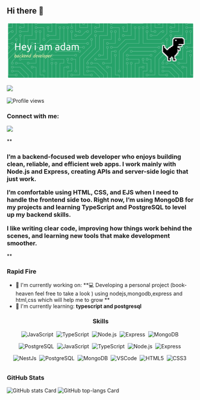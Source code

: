 ## Hi there 👋
![Header](./github-header-banner.png)

![](https://images-wixmp-ed30a86b8c4ca887773594c2.wixmp.com/f/c83c004e-1370-4756-88e5-4071de797088/dgdq8br-09cc7ad6-a021-47a5-b0e0-917b12b0f7a7.gif?token=eyJ0eXAiOiJKV1QiLCJhbGciOiJIUzI1NiJ9.eyJzdWIiOiJ1cm46YXBwOjdlMGQxODg5ODIyNjQzNzNhNWYwZDQxNWVhMGQyNmUwIiwiaXNzIjoidXJuOmFwcDo3ZTBkMTg4OTgyMjY0MzczYTVmMGQ0MTVlYTBkMjZlMCIsIm9iaiI6W1t7InBhdGgiOiJcL2ZcL2M4M2MwMDRlLTEzNzAtNDc1Ni04OGU1LTQwNzFkZTc5NzA4OFwvZGdkcThici0wOWNjN2FkNi1hMDIxLTQ3YTUtYjBlMC05MTdiMTJiMGY3YTcuZ2lmIn1dXSwiYXVkIjpbInVybjpzZXJ2aWNlOmZpbGUuZG93bmxvYWQiXX0.tqRMtE-b2QiI2nnefNxSDMJvZCcYqFmq2ccg_Xfzqb8)

![Profile views](https://komarev.com/ghpvc/?username=DeMo900&label=Profile%20views&color=0e75b6&style=flat)

**<h3 align="left">Connect with me:</h3>** 
<p align="left"><a href="dodoadam893@gmail.com" target="_blank"><img src="https://img.shields.io/badge/Gmail-D14836?style=flat-square&logo=gmail&logoColor=white" height="44" style="margin-right: 8px"></a></p>

 **<h3 align="left">I’m a backend-focused web developer who enjoys building clean, reliable, and efficient web apps.
I work mainly with Node.js and Express, creating APIs and server-side logic that just work.

I’m comfortable using HTML, CSS, and EJS when I need to handle the frontend side too.
Right now, I’m using MongoDB for my projects and learning TypeScript and PostgreSQL to level up my backend skills.

I like writing clear code, improving how things work behind the scenes, and learning new tools that make development smoother.</h3>**

**<h3 align="left">Rapid Fire</h3>**

- 💼 I'm currently working on: **💻 Developing a personal project (book-heaven feel free to take a look ) using nodejs,mongodb,express and html,css which will help me to grow **
- 🌱 I'm currently learning: **typescript and postgresql**

 **<h3 align="center">Skills</h3>**

<div style="display: flex; flex-wrap: wrap; gap: 4px; justify-content: center;"><img src="https://img.shields.io/badge/JavaScript-F7DF1C?logo=javascript&logoColor=white" height="28" alt="JavaScript" style="margin-right: 4px"> <img src="https://img.shields.io/badge/TypeScript-3178C6?logo=typescript&logoColor=white" height="28" alt="TypeScript" style="margin-right: 4px"> <img src="https://img.shields.io/badge/Node.js-8CC84B?logo=node.js&logoColor=white" height="28" alt="Node.js" style="margin-right: 4px"> <img src="https://img.shields.io/badge/Express-000000?logo=express&logoColor=white" height="28" alt="Express" style="margin-right: 4px"> <img src="https://img.shields.io/badge/MongoDB-4EA94B?logo=mongodb&logoColor=white" height="28" alt="MongoDB" style="margin-right: 4px"> <img src="https://img.shields.io/badge/PostgreSQL-316192?logo=postgresql&logoColor=white" height="28" alt="PostgreSQL" style="margin-right: 4px"> <img src="https://cdn.jsdelivr.net/gh/devicons/devicon/icons/javascript/javascript-original.svg" height="28" alt="JavaScript" style="margin-right: 4px"> <img src="https://cdn.jsdelivr.net/gh/devicons/devicon/icons/typescript/typescript-original.svg" height="28" alt="TypeScript" style="margin-right: 4px"> <img src="https://cdn.jsdelivr.net/gh/devicons/devicon@latest/icons/nodejs/nodejs-original-wordmark.svg" height="28" alt="Node.js" style="margin-right: 4px"> <img src="https://cdn.jsdelivr.net/gh/devicons/devicon/icons/express/express-original.svg" height="28" alt="Express" style="margin-right: 4px"> <img src="https://cdn.jsdelivr.net/gh/devicons/devicon@latest/icons/nestjs/nestjs-original.svg" height="28" alt="NestJs" style="margin-right: 4px"> <img src="https://cdn.jsdelivr.net/gh/devicons/devicon/icons/postgresql/postgresql-original.svg" height="28" alt="PostgreSQL" style="margin-right: 4px"> <img src="https://cdn.jsdelivr.net/gh/devicons/devicon@latest/icons/mongodb/mongodb-original-wordmark.svg" height="28" alt="MongoDB" style="margin-right: 4px"> <img src="https://cdn.jsdelivr.net/gh/devicons/devicon@latest/icons/vscode/vscode-original.svg" height="28" alt="VSCode" style="margin-right: 4px"> <img src="https://cdn.jsdelivr.net/gh/devicons/devicon@latest/icons/html5/html5-original-wordmark.svg" height="28" alt="HTML5" style="margin-right: 4px"> <img src="https://cdn.jsdelivr.net/gh/devicons/devicon/icons/css3/css3-original.svg" height="28" alt="CSS3" style="margin-right: 4px"></div>

 **<h3 align="left">GitHub Stats</h3>**

<p align="left">
  <img width="48%" src="https://github-readme-stats.vercel.app/api?username=DeMo900&theme=vue-dark&hide_title=false&hide_rank=false&show_icons=false&include_all_commits=false&count_private=true&line_height=40" alt="GitHub stats Card" />
  <img width="48%" src="https://github-readme-stats.vercel.app/api/top-langs?username=DeMo900&theme=blue-green&hide_title=false&layout=compact&langs_count=6&hide_progress=false&card_width=400" alt="GitHub top-langs Card" />
</p>



